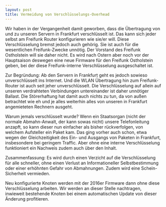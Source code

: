 ```yaml
---
layout: post
title: Vermeidung von Verschlüsselungs-Overhead
---
```


Wir haben in der Vergangenheit damit geworben, dass die Übertragung von und
zu unseren Servern in Frankfurt verschlüsselt ist. Das kann sich jeder
selbst am Freifunk Router konfigurieren wie sie/er will. Diese Verschlüsselung bremst
jedoch auch gehörig. Sie ist auch für die wesentlichen Freifunk-Zwecke
unnötig. Der Vorstand des Freifunk Ostholstein will
sie daher nicht. Es wird nach Ostern aber noch vor der Hauptsaison deswegen
eine neue Firmware für den Freifunk Ostholstein geben, bei der diese
Freifunk-interne Verschlüsselung ausgeschaltet ist.

Zur Begründung: Ab den Servern in Frankfurt geht es jedoch sowieso unverschlüsselt 
ins Internet. Und die WLAN Übertragung hin zum Freifunk-Router ist auch seit jeher
unverschlüsselt. Die Verschlüsselung auf allein auf unseren verdrahteten
Verbindungen untereinander ist daher unnötiger Ballast. Die Störerhaftung
hat damit auch nichts zu tun, da von außen betrachtet wie eh und je alles
weiterhin alles von unseren in Frankfurt angemieteten Rechnern ausgeht.

Warum jemals verschlüsselt wurde? Wenn ein Staatsorgan (nicht der normale
Abmahn-Anwalt, der kann sowas nicht) unsere Telefonleitung anzapft, so kann
dieser nun einfacher als bisher rückverfolgen, von welchem Aufsteller ein 
Paket kam. Das ging vorher auch schon, etwa wegen der Gleichzeitigkeit
des Ein- und Ausgangs von Paketen in Frankfurt, insbesondere bei geringem
Traffic. Aber ohne eine interne Verschlüsselung funktioniert ein Nachweis
zudem auch über den Inhalt.

Zusammenfassung: Es wird durch einen Verzicht auf die Verschlüsselung für alle
schneller, ohne einen Verlust an Informationeller Selbstbestimmung oder einer
erhöhnten Gefahr von Abmahnungen. Zudem wird eine Schein-Sicherheit vermieden.

Neu konfigurierte Knoten werden mit der 2016er Firmware dann ohne diese
Verschlüsselung arbeiten. Wir werden an dieser Stelle nachtragen, inwieweit
bestehende Knoten bei einem automatischen Update von dieser Änderung profitieren.
